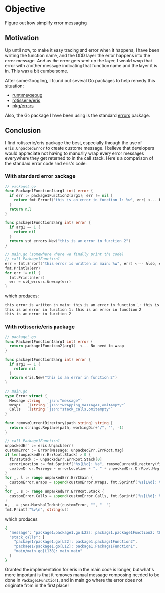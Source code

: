 # Objective
Figure out how simplify error messaging

## Motivation
Up until now, to make it easy tracing and error when it happens, I have been writing the function name, and the DDD layer
the error happens into the error message. And as the error gets sent up the layer, I would wrap that error with another
message indicating that function name and the layer it is in. This was a bit cumbersome.

After some Googling, I found out several Go packages to help remedy this situation:
- [runtime/debug](https://pkg.go.dev/runtime/debug@go1.21.0)
- [rotisserie/eris](https://pkg.go.dev/github.com/rotisserie/eris)
- [pkg/errors](https://pkg.go.dev/github.com/pkg/errors)

Also, the Go package I have been using is the standard [errors](https://pkg.go.dev/errors) package.

## Conclusion
I find rotisserie/eris package the best, especially through the use of `eris.UnpackedError` to create custome message.
I believe that developers would appreciate not having to manually wrap every error messages everywhere they get returned to in the call stack.
Here's a comparison of the standard error code and eris's code:
### With standard error package
```go
// package1.go
func Package1Function1(arg1 int) error {
  if err := package1Function2(arg1); err != nil {
    return fmt.Errorf("this is an error in function 1: %w", err) <--- Here developer needs to remember to wrap
  }
  return nil
}

func package1Function2(arg int) error {
  if arg1 == 1 {
    return nil
  }
  return std_errors.New("this is an error in function 2")
}

// main.go (somewhere where we finally print the code)
// call Package1Function1
err = fmt.Errorf("this error is written in main: %w", err) <--- Also, developer needs to wrap here
fmt.Println(err)
for err != nil {
  fmt.Println(err)
  err = std_errors.Unwrap(err)
}
```
which produces:
```bash
this error is written in main: this is an error in function 1: this is an error in function 2
this is an error in function 1: this is an error in function 2
this is an error in function 2
```

### With rotisserie/eris package
```go
// package1.go
func Package1Function1(arg1 int) error {
  return package1Function2(arg1)  <--- No need to wrap
}

func package1Function2(arg int) error {
  if arg1 == 1 {
    return nil
  }
  return eris.New("this is an error in function 2")
}

// main.go
type Error struct {
  Message string   `json:"message"`
  Wraps   []string `json:"wrapping_messages,omitempty"`
  Calls   []string `json:"stack_calls,omitempty"`
}

func removeCurrentDirectory(path string) string {
  return strings.Replace(path, workingDir+"/", "", -1)
}

// call Package1Function1
unpackedErr := eris.Unpack(err)
customError := Error{Message: unpackedErr.ErrRoot.Msg}
if len(unpackedErr.ErrRoot.Stack) > 0 {
  firstStack := unpackedErr.ErrRoot.Stack[0]
  errorLocation := fmt.Sprintf("%s[L%d]: %s", removeCurrentDirectory(firstStack.File), firstStack.Line, firstStack.Name)
  customError.Message = errorLocation + ": " + unpackedErr.ErrRoot.Msg
}
for _, l := range unpackedErr.ErrChain {
  customError.Wraps = append(customError.Wraps, fmt.Sprintf("%s[L%d]: %s: %s", removeCurrentDirectory(l.Frame.File), l.Frame.Line, l.Frame.Name, l.Msg))
}
for _, s := range unpackedErr.ErrRoot.Stack {
  customError.Calls = append(customError.Calls, fmt.Sprintf("%s[L%d]: %s", removeCurrentDirectory(s.File), s.Line, s.Name))
}
u, _ = json.MarshalIndent(customError, "", "  ")
fmt.Printf("%v\n", string(u))
```
which produces
```bash
{
  "message": "package1/package1.go[L22]: package1.package1Function2: this is an error in function 2",
  "stack_calls": [
    "package1/package1.go[L22]: package1.package1Function2",
    "package1/package1.go[L12]: package1.Package1Function1",
    "main/main.go[L138]: main.main"
  ]
}
```

Granted the implementation for eris in the main code is longer, but what's more important is that it removes manual message composing needed to be done in
`Package1Function1`, and in main.go where the error does not originate from in the first place!
